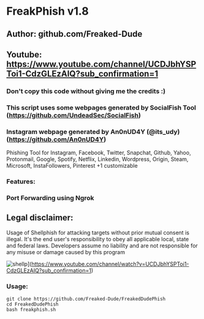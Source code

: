 # FreakPhish v1.8
## Author: github.com/Freaked-Dude
## Youtube: https://www.youtube.com/channel/UCDJbhYSPToi1-CdzGLEzAIQ?sub_confirmation=1
### Don't copy this code without giving me the credits :) 
### This script uses some webpages generated by SocialFish Tool (https://github.com/UndeadSec/SocialFish)
### Instagram webpage generated by An0nUD4Y (@its_udy) (https://github.com/An0nUD4Y)

Phishing Tool for Instagram, Facebook, Twitter, Snapchat, Github, Yahoo, Protonmail, Google, Spotify, Netflix, Linkedin, Wordpress, Origin, Steam, Microsoft, InstaFollowers, Pinterest +1 customizable

### Features:
### Port Forwarding using Ngrok

## Legal disclaimer:

Usage of Shellphish for attacking targets without prior mutual consent is illegal. It's the end user's responsibility to obey all applicable local, state and federal laws. Developers assume no liability and are not responsible for any misuse or damage caused by this program 

![shellp](https://user-images.githubusercontent.com/34893261/43082609-d6273f58-8e6a-11e8-97f3-df56e03ad83d.png)](https://www.youtube.com/channel/watch?v=UCDJbhYSPToi1-CdzGLEzAIQ?sub_confirmation=1)


### Usage:
```
git clone https://github.com/Freaked-Dude/FreakedDudePhish
cd FreakedDudePhish
bash freakphish.sh
```
